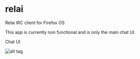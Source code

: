 # relai
Relai IRC client for Firefox OS

This app is currently non functional and is only the main chat UI.

Chat UI

![alt tag](http://i.imgur.com/J9t9sOS.png)

